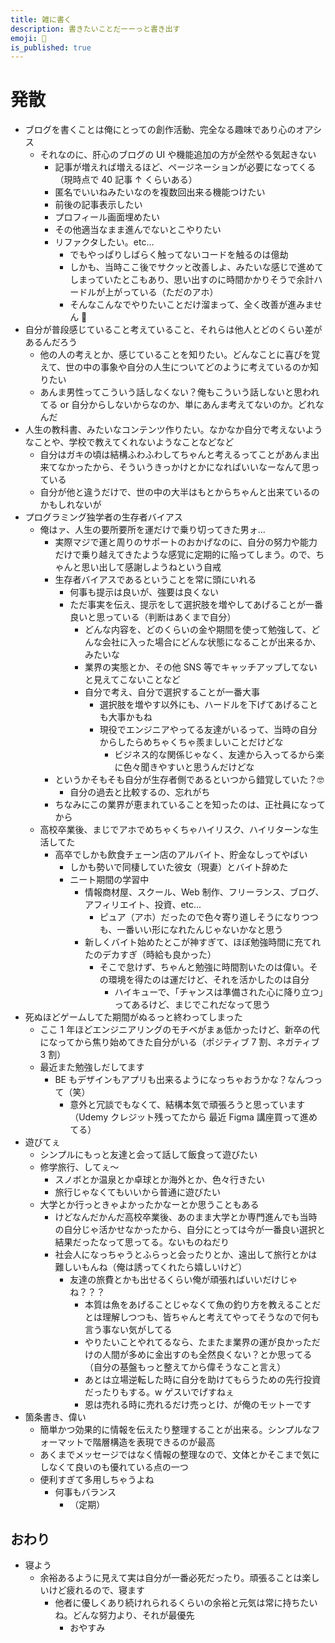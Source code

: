 ```yaml
---
title: 雑に書く
description: 書きたいことだーーっと書き出す
emoji: 🌲
is_published: true
---
```


# 発散

- ブログを書くことは俺にとっての創作活動、完全なる趣味であり心のオアシス
  - それなのに、肝心のブログの UI や機能追加の方が全然やる気起きない
    - 記事が増えれば増えるほど、ページネーションが必要になってくる（現時点で 40 記事 ↑ くらいある）
    - 匿名でいいねみたいなのを複数回出来る機能つけたい
    - 前後の記事表示したい
    - プロフィール画面埋めたい
    - その他適当なまま進んでないとこやりたい
    - リファクタしたい。etc...
      - でもやっぱりしばらく触ってないコードを触るのは億劫
      - しかも、当時ここ後でサクッと改善しよ、みたいな感じで進めてしまっていたとこもあり、思い出すのに時間かかりそうで余計ハードルが上がっている（ただのアホ）
      - そんなこんなでやりたいことだけ溜まって、全く改善が進みません 🥺
- 自分が普段感じていること考えていること、それらは他人とどのくらい差があるんだろう
  - 他の人の考えとか、感じていることを知りたい。どんなことに喜びを覚えて、世の中の事象や自分の人生についてどのように考えているのか知りたい
  - あんま男性ってこういう話しなくない？俺もこういう話しないと思われてる or 自分からしないからなのか、単にあんま考えてないのか。どれなんだ
- 人生の教科書、みたいなコンテンツ作りたい。なかなか自分で考えないようなことや、学校で教えてくれないようなことなどなど
  - 自分はガキの頃は結構ふわふわしてちゃんと考えるってことがあんま出来てなかったから、そういうきっかけとかになればいいなーなんて思っている
  - 自分が他と違うだけで、世の中の大半はもとからちゃんと出来ているのかもしれないが
- プログラミング独学者の生存者バイアス
  - 俺はァ、人生の要所要所を運だけで乗り切ってきた男ォ...
    - 実際マジで運と周りのサポートのおかげなのに、自分の努力や能力だけで乗り越えてきたような感覚に定期的に陥ってしまう。ので、ちゃんと思い出して感謝しようねという自戒
    - 生存者バイアスであるということを常に頭にいれる
      - 何事も提示は良いが、強要は良くない
      - ただ事実を伝え、提示をして選択肢を増やしてあげることが一番良いと思っている（判断はあくまで自分）
        - どんな内容を、どのくらいの金や期間を使って勉強して、どんな会社に入った場合にどんな状態になることが出来るか、みたいな
        - 業界の実態とか、その他 SNS 等でキャッチアップしてないと見えてこないことなど
        - 自分で考え、自分で選択することが一番大事
          - 選択肢を増やす以外にも、ハードルを下げてあげることも大事かもね
          - 現役でエンジニアやってる友達がいるって、当時の自分からしたらめちゃくちゃ羨ましいことだけどな
            - ビジネス的な関係じゃなく、友達から入ってるから楽に色々聞きやすいと思うんだけどな
    - というかそもそも自分が生存者側であるといつから錯覚していた？🤓
      - 自分の過去と比較するの、忘れがち
    - ちなみにこの業界が恵まれていることを知ったのは、正社員になってから
  - 高校卒業後、まじでアホでめちゃくちゃハイリスク、ハイリターンな生活してた
    - 高卒でしかも飲食チェーン店のアルバイト、貯金なしってやばい
      - しかも勢いで同棲していた彼女（現妻）とバイト辞めた
      - ニート期間の学習中
        - 情報商材屋、スクール、Web 制作、フリーランス、ブログ、アフィリエイト、投資、etc...
          - ピュア（アホ）だったので色々寄り道しそうになりつつも、一番いい形になれたんじゃないかなと思う
        - 新しくバイト始めたとこが神すぎて、ほぼ勉強時間に充てれたのデカすぎ（時給も良かった）
          - そこで怠けず、ちゃんと勉強に時間割いたのは偉い。その環境を得たのは運だけど、それを活かしたのは自分
            - ハイキューで、「チャンスは準備された心に降り立つ」ってあるけど、まじでこれだなって思う
- 死ぬほどゲームしてた期間がぬるっと終わってしまった
  - ここ 1 年ほどエンジニアリングのモチベがまぁ低かったけど、新卒の代になってから焦り始めてきた自分がいる（ポジティブ 7 割、ネガティブ 3 割）
  - 最近また勉強しだしてます
    - BE もデザインもアプリも出来るようになっちゃおうかな？なんつって（笑）
      - 意外と冗談でもなくて、結構本気で頑張ろうと思っています（Udemy クレジット残ってたから 最近 Figma 講座買って進めてる）
- 遊びてぇ
  - シンプルにもっと友達と会って話して飯食って遊びたい
  - 修学旅行、してぇ〜
    - スノボとか温泉とか卓球とか海外とか、色々行きたい
    - 旅行じゃなくてもいいから普通に遊びたい
  - 大学とか行っときゃよかったかなーとか思うこともある
    - けどなんだかんだ高校卒業後、あのまま大学とか専門進んでも当時の自分じゃ活かせなかったから、自分にとっては今が一番良い選択と結果だったなって思ってる。ないものねだり
    - 社会人になっちゃうとふらっと会ったりとか、遠出して旅行とかは難しいもんね（俺は誘ってくれたら嬉しいけど）
      - 友達の旅費とかも出せるくらい俺が頑張ればいいだけじゃね？？？
        - 本質は魚をあげることじゃなくて魚の釣り方を教えることだとは理解しつつも、皆ちゃんと考えてやってそうなので何も言う事ない気がしてる
        - やりたいことやれてるなら、たまたま業界の運が良かっただけの人間が多めに金出すのも全然良くない？とか思ってる（自分の基盤もっと整えてから偉そうなこと言え）
        - あとは立場逆転した時に自分を助けてもらうための先行投資だったりもする。w ゲスいでげすねぇ
        - 恩は売れる時に売れるだけ売っとけ、が俺のモットーです
- 箇条書き、偉い
  - 簡単かつ効果的に情報を伝えたり整理することが出来る。シンプルなフォーマットで階層構造を表現できるのが最高
  - あくまでメッセージではなく情報の整理なので、文体とかそこまで気にしなくて良いのも優れている点の一つ
  - 便利すぎて多用しちゃうよね
    - 何事もバランス
      - （定期）

## おわり

- 寝よう
  - 余裕あるように見えて実は自分が一番必死だったり。頑張ることは楽しいけど疲れるので、寝ます
    - 他者に優しくあり続けれられるくらいの余裕と元気は常に持ちたいね。どんな努力より、それが最優先
      - おやすみ
